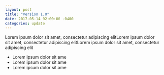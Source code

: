 ```yaml
---
layout: post
title: "Version 1.0"
date: 2017-05-14 02:00:00 -0400
categories: update
---
```


Lorem ipsum dolor sit amet, consectetur adipiscing elitLorem ipsum dolor sit amet, consectetur adipiscing elitLorem ipsum dolor sit amet, consectetur adipiscing elit

- Lorem ipsum dolor sit ame
- Lorem ipsum dolor sit ame
- Lorem ipsum dolor sit ame
